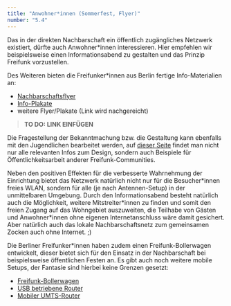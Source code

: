 ```yaml
---
title: "Anwohner*innen (Sommerfest, Flyer)"
number: "5.4"
---
```


Das in der direkten Nachbarschaft ein öffentlich zugängliches Netzwerk existiert, dürfte auch Anwohner\*innen interessieren. Hier empfehlen wir beispielsweise einen Informationsabend zu gestalten und das Prinzip Freifunk vorzustellen. 

Des Weiteren bieten die Freifunker\*innen aus Berlin fertige Info-Materialien an:

 * [Nachbarschaftsflyer](https://berlin.freifunk.net/download/media/flyer/nachbarn/NachbarnFlyer.pdf)
 * [Info-Plakate](https://berlin.freifunk.net/download/media/flyer/hiergibtsfreifunk/)
 * weitere Flyer/Plakate (Link wird nachgereicht)
> **TO DO: LINK EINFÜGEN**

Die Fragestellung der Bekanntmachung bzw. die Gestaltung kann ebenfalls mit den Jugendlichen bearbeitet werden, auf [dieser Seite](https://wiki.freifunk.net/Freifunk-Styles) findet man nicht nur alle relevanten Infos zum Design, sondern auch Beispiele für Öffentlichkeitsarbeit anderer Freifunk-Communities.

Neben den positiven Effekten für die verbesserte Wahrnehmung der Einrichtung bietet das Netzwerk natürlich nicht nur für die Besucher\*innen freies WLAN, sondern für alle (je nach Antennen-Setup) in der unmittelbaren Umgebung. Durch den Informationsabend besteht natürlich auch die Möglichkeit, weitere Mitstreiter\*innen zu finden und somit den freien Zugang auf das Wohngebiet auszuweiten, die Teilhabe von Gästen und Anwohner\*innen ohne eigenen Internetanschluss wäre damit gesichert. Aber natürlich auch das lokale Nachbarschaftsnetz zum gemeinsamen Zocken auch ohne Internet. ;)

Die Berliner Freifunker\*innen haben zudem einen Freifunk-Bollerwagen entwickelt, dieser bietet sich für den Einsatz in der Nachbarschaft bei beispielsweise öffentlichen Festen an. Es gibt auch noch weitere mobile Setups, der Fantasie sind hierbei keine Grenzen gesetzt:

 * [Freifunk-Bollerwagen](https://wiki.freifunk.net/Solar_powered_router)
 * [USB betriebene Router](https://wiki.freifunk.net/USB_betriebene_Router)
 * [Mobiler UMTS-Router](https://wiki.freifunk.net/Mobiler_UMTS-Router)